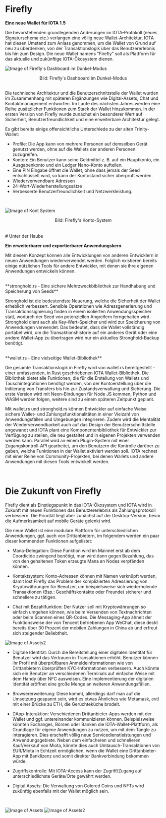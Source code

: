 # Firefly

**Eine neue Wallet für IOTA 1.5**

Die bevorstehenden grundlegenden Änderungen im IOTA-Protokoll (neues Signaturschema etc.) verlangen eine völlig neue Wallet-Architektur, IOTA hat diesen Umstand zum Anlass genommen, um die Wallet von Grund auf neu zu überdenken, von der Transaktionslogik über das Benutzererlebnis bis hin zum Design. Die neue Wallet namens "Firefly" soll als Plattform für das aktuelle und zukünftige IOTA-Ökosystem dienen.
<br />

![Image of Firefly's Dashboard im Dunkel-Modus](https://iota-einsteiger-guide.de/media/images/2_t7ocbffu-u1zgrmxo76ggg.png)
<center> Bild: Firefly's Dashboard im Dunkel-Modus </center>
<br />

Die technische Architektur und die Benutzerschnittstelle der Wallet wurden im Zusammenhang mit späteren Ergänzungen wie Digital-Assets, Chat und Kontaktmanagement entworfen. Im Laufe des nächsten Jahres werden eine Reihe zusätzlicher Funktionen zum Stack der Wallet hinzukommen. In der ersten Version von Firefly wurde zunächst ein besonderer Wert auf Sicherheit, Benutzerfreundlichkeit und eine erweiterbare Architektur gelegt. 
<br />

Es gibt bereits einige offensichtliche Unterschiede zu der alten Trinity-Wallet:

- Profile: Die App kann von mehrere Personen auf demselben Gerät genutzt werden, ohne auf die Wallets der anderen Personen zuzugreifen. 
- Konten: Ein Benutzer kann seine Geldmittel z. B. auf ein Hauptkonto, ein Ausgabenkonto und ein Ledger Nano-Konto aufteilen.
- Eine PIN Eingabe öffnet die Wallet, ohne dass jemals der Seed entschlüsselt wird, so kann der Kontostand sicher überprüft werden.
- Wiederverwendbare Adressen
- 24-Wort-Wiederherstellungssätze
- Verbesserte Benutzerfreundlichkeit und Netzwerkleistung.
<br />

![Image of Kont System](https://iota-einsteiger-guide.de/media/images/4_jg6wu5ljjh_ksvwqdibpiq.png)
 <center> Bild: Firefly's Konto-System </center>
<br />

<br />
# Unter der Haube

**Ein erweiterbarer und exportierbarer Anwendungskern**

Mit diesem Konzept können alle Entwicklungen von anderen Entwicklern in neuen Anwendungen wiederverwendet werden.
Folglich existieren bereits einige nützlichen Tools für andere Entwickler, mit denen sie ihre eigenen Anwendungen entwickeln können.
<br />

<br />
**stronghold.rs - Eine sichere Mehrzweckbibliothek zur Handhabung und Speicherung von Seeds**

Stronghold ist die bedeutendste Neuerung, welche die Sicherheit der Wallet erheblich verbessert. Sensible Operationen wie Adressgenerierung und Transaktionssignierung finden in einem isolierten Anwendungsspeicher statt, wodurch der Seed von potenziellen Angreifern ferngehalten wird. Stronghold dient auch als Key-Wert-Speicher und wird zur Speicherung von Anwendungen verwendet. Das bedeutet, dass die Wallet vollständig portabel wird, um die Transaktionshistorie auf ein anderes Gerät oder eine andere Wallet-App zu übertragen wird nur ein aktuelles Stronghold-Backup benötigt.
<br />

<br />
**wallet.rs - Eine vielseitige Wallet-Bibliothek**

Die gesamte Transaktionslogik in Firefly wird von wallet.rs bereitgestellt - einer umfassenden, in Rust geschriebenen IOTA Wallet-Bibliothek. Die Bibliothek bietet alle Funktionen, die für die Erstellung von Wallets und Tauschintegrationen benötigt werden, von der Kontoerstellung über die Initiierung von Transfers bis hin zur Zustandsverwaltung und Sicherung. Die erste Version wird mit Neon-Bindungen für Node JS kommen, Python und WASM werden folgen, weitere sind zu einem späteren Zeitpunkt geplant.

Mit wallet.rs und stronghold.rs können Entwickler auf einfache Weise sichere Wallet- und Zahlungsfunktionalitäten in einer Vielzahl von Anwendungsfällen und Umgebungen integrieren. Zudem wird die Mentalität der Wiederverwendbarkeit auch auf das Design der Benutzerschnittstelle angewandt und IOTA plant eine Komponentenbibliothek für Entwickler zur Verfügung zu stellen, die neu gestaltet und in eigenen Projekten verwenden werden kann. Parallel wird an einem Plugin-System mit einer Zugangskontroll-API gearbeitet, um den Benutzern die Kontrolle darüber zu geben, welche Funktionen in der Wallet aktiviert werden soll. IOTA rechnet mit einer Reihe von Community-Projekten, bei denen Wallets und andere Anwendungen mit diesen Tools entwickelt werden.
<br />

<br />

# Die Zukunft von Firefly

Firefly dient als Einstiegspunkt in das IOTA-Ökosystem und IOTA wird in Zukunft mit neuen Funktionen das Benutzererlebnis als Zahlungsprotokoll verbessern. Die Priorität liegt aber zunächst auf der Desktop-Version, bevor die Aufmerksamkeit auf mobile Geräte gelenkt wird.

Die neue Wallet ist eine modulare Plattform für unterschiedlichen Anwendungen, ggf. auch von Drittanbietern, im folgendem werden ein paar dieser kommenden Funktionen aufgelistet:

- Mana-Delegation: Diese Funktion wird im Mainnet erst ab dem Coordicide zwingend benötigt, man wird dann gegen Bezahlung, das von den gehaltenen Token erzeugte Mana an Nodes verpfänden können. 

- Kontaktsystem: Konto-Adressen können mit Namen verknüpft werden, damit löst Firefly das Problem der komplizierten Adressierung von Kryptowährungen für Benutzer, um beispielsweise sich wiederholende Transaktionen (Bsp.: Geschäftskontakte oder Freunde) sicherer und schnellere zu tätigen. 

- Chat mit Bezahlfunktion: Der Nutzer soll mit Kryptowährungen so einfach umgehen können, wie beim Versenden von Textnachrichten oder beim Scannen eines QR-Codes. Die Messaging-App ähnelt der Funktionsweise der von Tencent betriebenen App WeChat, diese deckt bereits über 30 Prozent der mobilen Zahlungen in China ab und erfreut sich steigender Beliebtheit. 

![Image of Assets2](https://iota-einsteiger-guide.de/media/images/request-funds-select.png)

- Digitale Identität: Durch die Bereitstellung einer digitalen Identität für Benutzer wird das Vertrauen in Transaktionen erhöht. Benutzer können ihr Profil mit überprüfbaren Anmeldeinformationen wie von Drittanbietern überprüften KYC-Informationen verbessern. Auch könnte sich ein Benutzer an verschiedenen Terminals auf einfache Weise mit dem Handy über NFC ausweisen. Eine Implementierung der digitalen Identität eröffnet eine große Menge an weiteren Anwendungsfällen.

- Browsererweiterung: Diese kommt, allerdings darf man auf die Umsetzung gespannt sein, wird es etwas Ähnliches wie Metamask, evtl mit einer Brücke zu ETH, die Gerüchteküche brodelt.

- DApp-Interaktion: Verschiedenen Drittanbieter-Apps werden mit der Wallet und ggf. untereinander kommunizieren können. Beispielsweise könnten Exchanges, Börsen oder Banken die IOTA-Wallet-Plattform, als Grundlage für eigene Anwendungen zu nutzen, um mit dem Tangle zu interagieren. Dies erschafft völlig neue Servicedienstleistungen und Anwendungsgebiete. Neben dem einfacheren und schnelleren Kauf/Verkauf von Miota, könnte dies auch Umtausch-Transaktionen von EUR/Miota in Echtzeit ermöglichen, wenn die Wallet eine Drittanbieter-App mit Banklizenz und somit direkter Bankverbindung bekommen würde.

- Zugriffskontrolle: Mit IOTA-Access kann der Zugriff/Zugang auf unterschiedlichste Geräte/Orte gewährt werden.

- Digital Assets: Die Verwaltung von Colored Coins und NFTs wird zukünftig ebenfalls mit der Wallet möglich sein.
<br />

![Image of Assets](https://iota-einsteiger-guide.de/media/images/wallet2.png)
![Image of Assets2](https://iota-einsteiger-guide.de/media/images/wallet.png)



